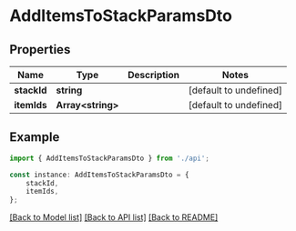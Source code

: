 # AddItemsToStackParamsDto


## Properties

Name | Type | Description | Notes
------------ | ------------- | ------------- | -------------
**stackId** | **string** |  | [default to undefined]
**itemIds** | **Array&lt;string&gt;** |  | [default to undefined]

## Example

```typescript
import { AddItemsToStackParamsDto } from './api';

const instance: AddItemsToStackParamsDto = {
    stackId,
    itemIds,
};
```

[[Back to Model list]](../README.md#documentation-for-models) [[Back to API list]](../README.md#documentation-for-api-endpoints) [[Back to README]](../README.md)
